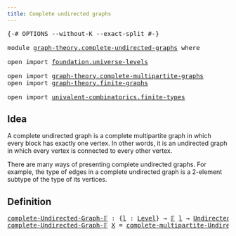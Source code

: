```yaml
---
title: Complete undirected graphs
---
```


<pre class="Agda"><a id="52" class="Symbol">{-#</a> <a id="56" class="Keyword">OPTIONS</a> <a id="64" class="Pragma">--without-K</a> <a id="76" class="Pragma">--exact-split</a> <a id="90" class="Symbol">#-}</a>

<a id="95" class="Keyword">module</a> <a id="102" href="graph-theory.complete-undirected-graphs.html" class="Module">graph-theory.complete-undirected-graphs</a> <a id="142" class="Keyword">where</a>

<a id="149" class="Keyword">open</a> <a id="154" class="Keyword">import</a> <a id="161" href="foundation.universe-levels.html" class="Module">foundation.universe-levels</a>

<a id="189" class="Keyword">open</a> <a id="194" class="Keyword">import</a> <a id="201" href="graph-theory.complete-multipartite-graphs.html" class="Module">graph-theory.complete-multipartite-graphs</a>
<a id="243" class="Keyword">open</a> <a id="248" class="Keyword">import</a> <a id="255" href="graph-theory.finite-graphs.html" class="Module">graph-theory.finite-graphs</a>

<a id="283" class="Keyword">open</a> <a id="288" class="Keyword">import</a> <a id="295" href="univalent-combinatorics.finite-types.html" class="Module">univalent-combinatorics.finite-types</a>
</pre>
## Idea

A complete undirected graph is a complete multipartite graph in which every block has exactly one vertex. In other words, it is an undirected graph in which every vertex is connected to every other vertex.

There are many ways of presenting complete undirected graphs. For example, the type of edges in a complete undirected graph is a 2-element subtype of the type of its vertices.

## Definition

<pre class="Agda"><a id="complete-Undirected-Graph-𝔽"></a><a id="753" href="graph-theory.complete-undirected-graphs.html#753" class="Function">complete-Undirected-Graph-𝔽</a> <a id="781" class="Symbol">:</a> <a id="783" class="Symbol">{</a><a id="784" href="graph-theory.complete-undirected-graphs.html#784" class="Bound">l</a> <a id="786" class="Symbol">:</a> <a id="788" href="Agda.Primitive.html#597" class="Postulate">Level</a><a id="793" class="Symbol">}</a> <a id="795" class="Symbol">→</a> <a id="797" href="univalent-combinatorics.finite-types.html#4550" class="Function">𝔽</a> <a id="799" href="graph-theory.complete-undirected-graphs.html#784" class="Bound">l</a> <a id="801" class="Symbol">→</a> <a id="803" href="graph-theory.finite-graphs.html#1298" class="Function">Undirected-Graph-𝔽</a> <a id="822" href="graph-theory.complete-undirected-graphs.html#784" class="Bound">l</a> <a id="824" href="graph-theory.complete-undirected-graphs.html#784" class="Bound">l</a>
<a id="826" href="graph-theory.complete-undirected-graphs.html#753" class="Function">complete-Undirected-Graph-𝔽</a> <a id="854" href="graph-theory.complete-undirected-graphs.html#854" class="Bound">X</a> <a id="856" class="Symbol">=</a> <a id="858" href="graph-theory.complete-multipartite-graphs.html#865" class="Function">complete-multipartite-Undirected-Graph-𝔽</a> <a id="899" href="graph-theory.complete-undirected-graphs.html#854" class="Bound">X</a> <a id="901" class="Symbol">(λ</a> <a id="904" href="graph-theory.complete-undirected-graphs.html#904" class="Bound">x</a> <a id="906" class="Symbol">→</a> <a id="908" href="univalent-combinatorics.finite-types.html#8209" class="Function">unit-𝔽</a><a id="914" class="Symbol">)</a>
</pre>